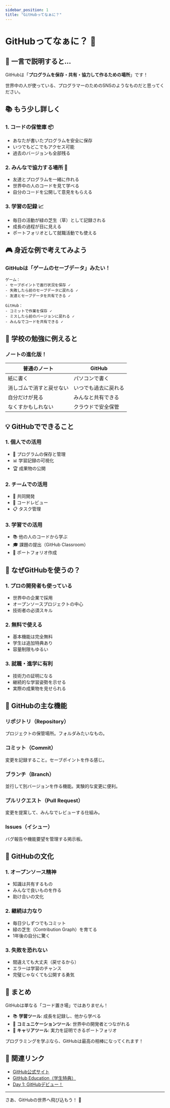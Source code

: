 ```yaml
---
sidebar_position: 1
title: "GitHubってなぁに？"
---
```


# GitHubってなぁに？ 🤔

## 🌟 一言で説明すると...

GitHubは「**プログラムを保存・共有・協力して作るための場所**」です！

世界中の人が使っている、プログラマーのためのSNSのようなものだと思ってください。

## 📚 もう少し詳しく

### 1. コードの保管庫 📦
- あなたが書いたプログラムを安全に保存
- いつでもどこでもアクセス可能
- 過去のバージョンも全部残る

### 2. みんなで協力する場所 🤝
- 友達とプログラムを一緒に作れる
- 世界中の人のコードを見て学べる
- 自分のコードを公開して意見をもらえる

### 3. 学習の記録 📈
- 毎日の活動が緑の芝生（草）として記録される
- 成長の過程が目に見える
- ポートフォリオとして就職活動でも使える

## 🎮 身近な例で考えてみよう

### GitHubは「ゲームのセーブデータ」みたい！

```
ゲーム：
- セーブポイントで進行状況を保存 ✓
- 失敗したら前のセーブデータに戻れる ✓
- 友達とセーブデータを共有できる ✓

GitHub：
- コミットで作業を保存 ✓
- ミスしたら前のバージョンに戻れる ✓
- みんなでコードを共有できる ✓
```

## 🏫 学校の勉強に例えると

### ノートの進化版！

| 普通のノート | GitHub |
|------------|---------|
| 紙に書く | パソコンで書く |
| 消しゴムで消すと戻せない | いつでも過去に戻れる |
| 自分だけが見る | みんなと共有できる |
| なくすかもしれない | クラウドで安全保管 |

## 💡 GitHubでできること

### 1. 個人での活用
- 📝 プログラムの保存と管理
- 📊 学習記録の可視化
- 🏆 成果物の公開

### 2. チームでの活用
- 👥 共同開発
- 💬 コードレビュー
- 📋 タスク管理

### 3. 学習での活用
- 📚 他の人のコードから学ぶ
- 🎓 課題の提出（GitHub Classroom）
- 💼 ポートフォリオ作成

## 🚀 なぜGitHubを使うの？

### 1. プロの開発者も使っている
- 世界中の企業で採用
- オープンソースプロジェクトの中心
- 技術者の必須スキル

### 2. 無料で使える
- 基本機能は完全無料
- 学生は追加特典あり
- 容量制限もゆるい

### 3. 就職・進学に有利
- 技術力の証明になる
- 継続的な学習姿勢を示せる
- 実際の成果物を見せられる

## 🎯 GitHubの主な機能

### リポジトリ（Repository）
プロジェクトの保管場所。フォルダみたいなもの。

### コミット（Commit）
変更を記録すること。セーブポイントを作る感じ。

### ブランチ（Branch）
並行して別バージョンを作る機能。実験的な変更に便利。

### プルリクエスト（Pull Request）
変更を提案して、みんなでレビューする仕組み。

### Issues（イシュー）
バグ報告や機能要望を管理する掲示板。

## 🌈 GitHubの文化

### 1. オープンソース精神
- 知識は共有するもの
- みんなで良いものを作る
- 助け合いの文化

### 2. 継続は力なり
- 毎日少しずつでもコミット
- 緑の芝生（Contribution Graph）を育てる
- 1年後の自分に驚く

### 3. 失敗を恐れない
- 間違えても大丈夫（戻せるから）
- エラーは学習のチャンス
- 完璧じゃなくても公開する勇気

## 🎉 まとめ

GitHubは単なる「コード置き場」ではありません！

- 📚 **学習ツール**: 成長を記録し、他から学べる
- 🤝 **コミュニケーションツール**: 世界中の開発者とつながれる
- 💼 **キャリアツール**: 実力を証明できるポートフォリオ

プログラミングを学ぶなら、GitHubは最高の相棒になってくれます！

## 🔗 関連リンク

- [GitHub公式サイト](https://github.com)
- [GitHub Education（学生特典）](https://education.github.com)
- [Day 1: GitHubデビュー！](/docs/basics/day1)

---

さあ、GitHubの世界へ飛び込もう！ 🚀